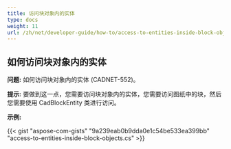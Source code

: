```yaml
---
title: 访问块对象内的实体
type: docs
weight: 11
url: /zh/net/developer-guide/how-to/access-to-entities-inside-block-objects/
---
```


## **如何访问块对象内的实体**

**问题:** 如何访问块对象内的实体 (CADNET-552)。

**提示:** 要做到这一点，您需要访问块对象内的实体，您需要访问图纸中的块，然后您需要使用 CadBlockEntity 类进行访问。

**示例:**

{{< gist "aspose-com-gists" "9a239eab0b9dda0e1c54be533ea399bb" "access-to-entities-inside-block-objects.cs" >}}
